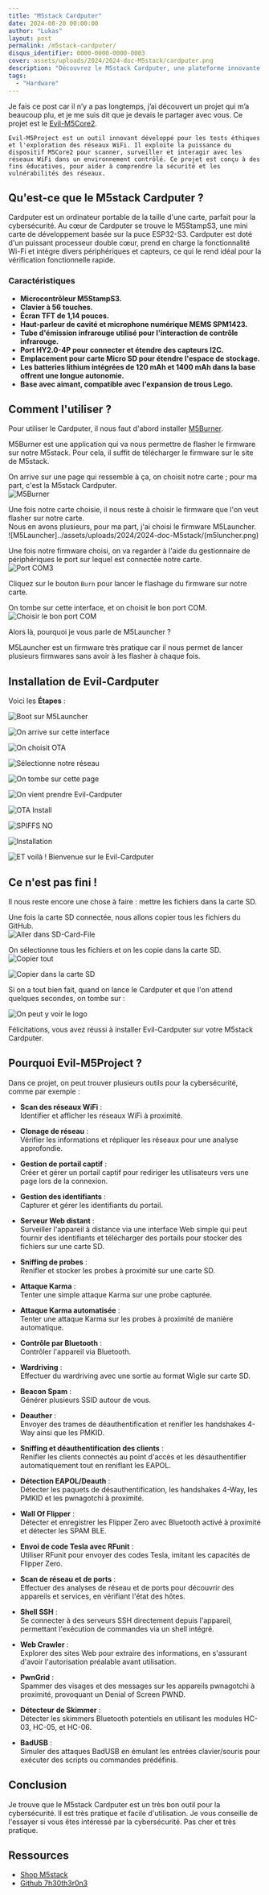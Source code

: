 ```yaml
---
title: "M5stack Cardputer"
date: 2024-08-20 00:00:00
author: "Lukas"
layout: post
permalink: /m5stack-cardputer/
disqus_identifier: 0000-0000-0000-0003
cover: assets/uploads/2024/2024-doc-M5stack/cardputer.png
description: "Découvrez le M5stack Cardputer, une plateforme innovante pour vos projets hardware avec ESP32."
tags:
  - "Hardware"
---
```

Je fais ce post car il n’y a pas longtemps, j’ai découvert un projet qui m’a beaucoup plu, et je me suis dit que je devais le partager avec vous. Ce projet est le [Evil-M5Core2](https://github.com/7h30th3r0n3/Evil-M5Core2).
<!--more-->

`Evil-M5Project est un outil innovant développé pour les tests éthiques et l'exploration des réseaux WiFi. Il exploite la puissance du dispositif M5Core2 pour scanner, surveiller et interagir avec les réseaux WiFi dans un environnement contrôlé. Ce projet est conçu à des fins éducatives, pour aider à comprendre la sécurité et les vulnérabilités des réseaux.`

## Qu'est-ce que le M5stack Cardputer ?

Cardputer est un ordinateur portable de la taille d'une carte, parfait pour la cybersécurité. Au cœur de Cardputer se trouve le M5StampS3, une mini carte de développement basée sur la puce ESP32-S3. Cardputer est doté d'un puissant processeur double cœur, prend en charge la fonctionnalité Wi-Fi et intègre divers périphériques et capteurs, ce qui le rend idéal pour la vérification fonctionnelle rapide.

### Caractéristiques

- **Microcontrôleur M5StampS3.**
- **Clavier à 56 touches.**
- **Écran TFT de 1,14 pouces.**
- **Haut-parleur de cavité et microphone numérique MEMS SPM1423.**
- **Tube d'émission infrarouge utilisé pour l'interaction de contrôle infrarouge.**
- **Port HY2.0-4P pour connecter et étendre des capteurs I2C.**
- **Emplacement pour carte Micro SD pour étendre l'espace de stockage.**
- **Les batteries lithium intégrées de 120 mAh et 1400 mAh dans la base offrent une longue autonomie.**
- **Base avec aimant, compatible avec l'expansion de trous Lego.**

## Comment l'utiliser ?

Pour utiliser le Cardputer, il nous faut d'abord installer [M5Burner](https://docs.m5stack.com/en/uiflow/m5burner/intro).

M5Burner est une application qui va nous permettre de flasher le firmware sur notre M5stack. Pour cela, il suffit de télécharger le firmware sur le site de M5stack.

On arrive sur une page qui ressemble à ça, on choisit notre carte ; pour ma part, c'est la M5stack Cardputer.  
![M5Burner](../assets/uploads/2024/2024-doc-M5stack/M5Burner.png)

Une fois notre carte choisie, il nous reste à choisir le firmware que l'on veut flasher sur notre carte.  
Nous en avons plusieurs, pour ma part, j'ai choisi le firmware M5Launcher.  
![M5Launcher]../assets/uploads/2024/2024-doc-M5stack/(m5luncher.png)

Une fois notre firmware choisi, on va regarder à l'aide du gestionnaire de périphériques le port sur lequel est connectée notre carte.  
![Port COM3](../assets/uploads/2024/2024-doc-M5stack/perif.png)

Cliquez sur le bouton `Burn` pour lancer le flashage du firmware sur notre carte.

On tombe sur cette interface, et on choisit le bon port COM.  
![Choisir le bon port COM](../assets/uploads/2024/2024-doc-M5stack/burn.png)

Alors là, pourquoi je vous parle de M5Launcher ?

M5Launcher est un firmware très pratique car il nous permet de lancer plusieurs firmwares sans avoir à les flasher à chaque fois.

## Installation de Evil-Cardputer

Voici les **Étapes** :

![Boot sur M5Launcher](../assets/uploads/2024/2024-doc-M5stack/Etape1.png)

![On arrive sur cette interface](../assets/uploads/2024/2024-doc-M5stack/Etape2.png)

![On choisit OTA](../assets/uploads/2024/2024-doc-M5stack/Etape3.png)

![Sélectionne notre réseau](../assets/uploads/2024/2024-doc-M5stack/Etape4.png)

![On tombe sur cette page](../assets/uploads/2024/2024-doc-M5stack/Etape5.png)

![On vient prendre Evil-Cardputer](../assets/uploads/2024/2024-doc-M5stack/Etape6.png)

![OTA Install](../assets/uploads/2024/2024-doc-M5stack/Etape7.png)

![SPIFFS NO](../assets/uploads/2024/2024-doc-M5stack/Etape8.png)

![Installation](../assets/uploads/2024/2024-doc-M5stack/Etape9.png)

![ET voilà ! Bienvenue sur le Evil-Cardputer](Etape10.png)

## Ce n'est pas fini !

Il nous reste encore une chose à faire : mettre les fichiers dans la carte SD.

Une fois la carte SD connectée, nous allons copier tous les fichiers du GitHub.  
![Aller dans SD-Card-File](../assets/uploads/2024/2024-doc-M5stack/repo.png)

On sélectionne tous les fichiers et on les copie dans la carte SD.  
![Copier tout](../assets/uploads/2024/2024-doc-M5stack/copy_all.png)

![Copier dans la carte SD](../assets/uploads/2024/2024-doc-M5stack/disk.png)

Si on a tout bien fait, quand on lance le Cardputer et que l'on attend quelques secondes, on tombe sur :

![On peut y voir le logo](../assets/uploads/2024/2024-doc-M5stack/RUN-EVIL.png)

Félicitations, vous avez réussi à installer Evil-Cardputer sur votre M5stack Cardputer.

## Pourquoi Evil-M5Project ?

Dans ce projet, on peut trouver plusieurs outils pour la cybersécurité, comme par exemple :

- **Scan des réseaux WiFi** :  
  Identifier et afficher les réseaux WiFi à proximité.

- **Clonage de réseau** :  
  Vérifier les informations et répliquer les réseaux pour une analyse approfondie.

- **Gestion de portail captif** :  
  Créer et gérer un portail captif pour rediriger les utilisateurs vers une page lors de la connexion.

- **Gestion des identifiants** :  
  Capturer et gérer les identifiants du portail.

- **Serveur Web distant** :  
  Surveiller l'appareil à distance via une interface Web simple qui peut fournir des identifiants et télécharger des portails pour stocker des fichiers sur une carte SD.

- **Sniffing de probes** :  
  Renifler et stocker les probes à proximité sur une carte SD.

- **Attaque Karma** :  
  Tenter une simple attaque Karma sur une probe capturée.

- **Attaque Karma automatisée** :  
  Tenter une attaque Karma sur les probes à proximité de manière automatique.

- **Contrôle par Bluetooth** :  
  Contrôler l'appareil via Bluetooth.

- **Wardriving** :  
  Effectuer du wardriving avec une sortie au format Wigle sur carte SD.

- **Beacon Spam** :  
  Générer plusieurs SSID autour de vous.

- **Deauther** :  
  Envoyer des trames de déauthentification et renifler les handshakes 4-Way ainsi que les PMKID.

- **Sniffing et déauthentification des clients** :  
  Renifler les clients connectés au point d'accès et les désauthentifier automatiquement tout en reniflant les EAPOL.

- **Détection EAPOL/Deauth** :  
  Détecter les paquets de désauthentification, les handshakes 4-Way, les PMKID et les pwnagotchi à proximité.

- **Wall Of Flipper** :  
  Détecter et enregistrer les Flipper Zero avec Bluetooth activé à proximité et détecter les SPAM BLE.

- **Envoi de code Tesla avec RFunit** :  
  Utiliser RFunit pour envoyer des codes Tesla, imitant les capacités de Flipper Zero.

- **Scan de réseau et de ports** :  
  Effectuer des analyses de réseau et de ports pour découvrir des appareils et services, en vérifiant l'état des hôtes.

- **Shell SSH** :  
  Se connecter à des serveurs SSH directement depuis l'appareil, permettant l'exécution de commandes via un shell intégré.

- **Web Crawler** :  
  Explorer des sites Web pour extraire des informations, en s'assurant d'avoir l'autorisation préalable avant utilisation.

- **PwnGrid** :  
  Spammer des visages et des messages sur les appareils pwnagotchi à proximité, provoquant un Denial of Screen PWND.

- **Détecteur de Skimmer** :  
  Détecter les skimmers Bluetooth potentiels en utilisant les modules HC-03, HC-05, et HC-06.

- **BadUSB** :  
  Simuler des attaques BadUSB en émulant les entrées clavier/souris pour exécuter des scripts ou commandes prédéfinis.

## Conclusion

Je trouve que le M5stack Cardputer est un très bon outil pour la cybersécurité. Il est très pratique et facile d'utilisation. Je vous conseille de l'essayer si vous êtes intéressé par la cybersécurité. Pas cher et très pratique.

## Ressources

- [Shop M5stack](https://shop.m5stack.com/products/m5stack-cardputer-kit-w-m5stamps3)
- [Github 7h30th3r0n3](https://github.com/7h30th3r0n3/Evil-M5Core2)
